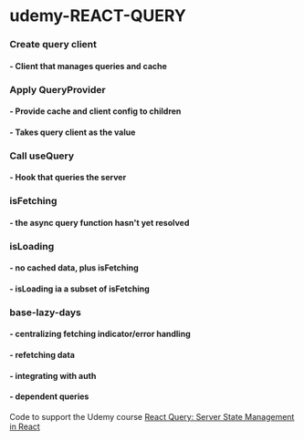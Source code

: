 # udemy-REACT-QUERY

### Create query client
#### -  Client that manages queries and cache

### Apply QueryProvider
#### -  Provide cache and client config to children
#### -  Takes query client as the value

### Call useQuery
#### -  Hook that queries the server

### isFetching
#### -  the async query function hasn't yet resolved

### isLoading
#### -  no cached data, plus isFetching
#### -  isLoading ia a subset of isFetching

### base-lazy-days
#### -  centralizing fetching indicator/error handling
#### -  refetching data
#### -  integrating with auth
#### -  dependent queries

Code to support the Udemy course [React Query: Server State Management in React](https://www.udemy.com/course/learn-react-query/?couponCode=REACT-QUERY-GITHUB)
